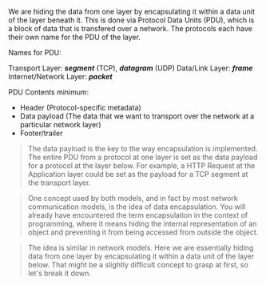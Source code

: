 We are hiding the data from one layer by encapsulating it within a data unit of the layer beneath it. This is done via Protocol Data Units (PDU), which is a block of data that is transfered over a network. The protocols each have their own name for the PDU of the layer. 

Names for PDU:

Transport Layer: ***segment*** (TCP), ***datagram*** (UDP)
Data/Link Layer: ***frame***
Internet/Network Layer: ***packet***

PDU Contents minimum:
- Header (Protocol-specific metadata)
- Data payload (The data that we want to transport over the network at a particular network layer)
- Footer/trailer

> The data payload is the key to the way encapsulation is implemented. The entire PDU from a protocol at one layer is set as the data payload for a protocol at the layer below. For example, a HTTP Request at the Application layer could be set as the payload for a TCP segment at the transport layer.


> One concept used by both models, and in fact by most network communication models, is the idea of data encapsulation. You will already have encountered the term encapsulation in the context of programming, where it means hiding the internal representation of an object and preventing it from being accessed from outside the object.

> The idea is similar in network models. Here we are essentially hiding data from one layer by encapsulating it within a data unit of the layer below. That might be a slightly difficult concept to grasp at first, so let's break it down.